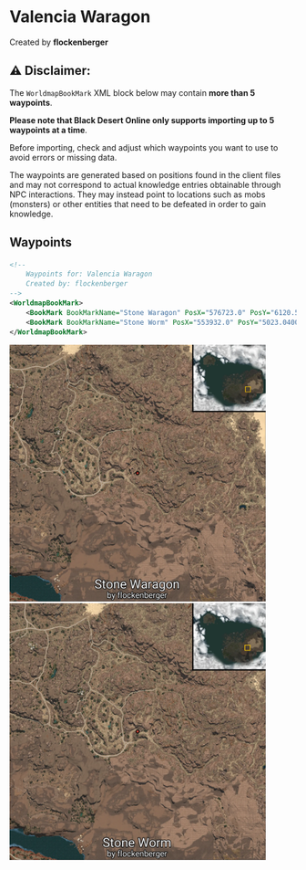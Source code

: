 # Valencia Waragon
Created by **flockenberger**

## ⚠️ Disclaimer:
The `WorldmapBookMark` XML block below may contain **more than 5 waypoints**.

**Please note that Black Desert Online only supports importing up to 5 waypoints at a time**.

Before importing, check and adjust which waypoints you want to use to avoid errors or missing data.

The waypoints are generated based on positions found in the client files and may not correspond to actual knowledge entries obtainable through NPC interactions.
They may instead point to locations such as mobs (monsters) or other entities that need to be defeated in order to gain knowledge.

## Waypoints
```xml
<!--
    Waypoints for: Valencia Waragon
    Created by: flockenberger
-->
<WorldmapBookMark>
    <BookMark BookMarkName="Stone Waragon" PosX="576723.0" PosY="6120.52001953125" PosZ="-93426.8671875" />
    <BookMark BookMarkName="Stone Worm" PosX="553932.0" PosY="5023.0400390625" PosZ="-91601.2734375" />
</WorldmapBookMark>
```

<img src="./Valencia Waragon_Stone Waragon_Preview.webp" width="450"/> <img src="./Valencia Waragon_Stone Worm_Preview.webp" width="450"/> 